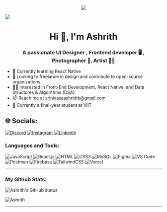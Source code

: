 <p align="center"> <img src="https://res.cloudinary.com/dzkvyfnqh/image/upload/v1750424402/This_pin_is_all_about_coding_cukdas.gif"> <p>
  
![](https://komarev.com/ghpvc/?username=ashrith24&color=brightgreen)

<h1 align="center">Hi 👋, I'm Ashrith</h1>

<h3 align="center">A passionate UI Designer , Frontend developer 🖥️ , Photographer 📸, Artist ✍🏻</h3>


- 🌱 Currently learning React Native
- 🤝 Looking to freelance in design and contribute to open-source organizations
- 👨‍💻 Interested in Front-End Development, React Native, and Data Structures & Algorithms (DSA)
- 📫 Reach me at srinivasaashrithb@gmail.com
- 🔭 Currently a final-year student at VIIT
 
## 🌐 Socials:
[![Discord](https://img.shields.io/badge/Discord-%237289DA.svg?logo=discord&logoColor=white)](https://discord.gg/ashrith007) [![Instagram](https://img.shields.io/badge/Instagram-%23E4405F.svg?logo=Instagram&logoColor=white)](https://instagram.com/_ashrith_007_) [![LinkedIn](https://img.shields.io/badge/LinkedIn-%230077B5.svg?logo=linkedin&logoColor=white)](https://www.linkedin.com/in/srinivasa-ashrith-b-20388826b)


### Languages and Tools:

![JavaScript](https://img.shields.io/badge/JavaScript-F7DF1E?style=flat-square&logo=javascript&logoColor=black)
![React.js](https://img.shields.io/badge/React.js-0081CB?style=flat-square&logo=react&logoColor=61DAFB)
![HTML](https://img.shields.io/badge/HTML5-E34F26?style=flat-square&logo=html5&logoColor=white)
![CSS3](https://img.shields.io/badge/CSS3-1572B6?style=flat-square&logo=css3&logoColor=white)
![MySQL](https://img.shields.io/badge/MySQL-005C84?style=flat-square&logo=mysql&logoColor=white)
![Figma](https://img.shields.io/badge/Figma-f7f7f7?style=flastic&logo=Figma&logoColor=F24E1E)
![VS Code](https://img.shields.io/badge/VisualStudio-2C2B30?style=flastic&logo=VisualStudioCode&logoColor=007ACC)
![Postman](https://img.shields.io/badge/Postman-f7f7f7?style=flastic&logo=Postman&logoColor=FF6C37)
![Firebase](https://img.shields.io/badge/firebase-a08021?style=for-the-badge&logo=firebase&logoColor=ffcd34)
![TailwindCSS](https://img.shields.io/badge/Tailwind%20CSS-06B6D4.svg?style=for-the-badge&logo=Tailwind-CSS&logoColor=white)
![Vercel](https://img.shields.io/badge/Vercel-000000.svg?style=for-the-badge&logo=Vercel&logoColor=white)

---
### My Github Stats:

<p>
  <img align="center" src="https://github-readme-stats.vercel.app/api?username=ashrith24&show_icons=true&include_all_commits=true&theme=algolia&hide_border=true" alt="Ashrith's GitHub status" />
</p>
<p>
  <img align="center" src="https://github-readme-streak-stats.herokuapp.com/?user=ashrith24&theme=algolia" alt="Ashrith" />
</p>

---
